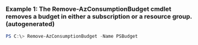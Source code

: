 ### Example 1: The Remove-AzConsumptionBudget cmdlet removes a budget in either a subscription or a resource group. (autogenerated)
```powershell
PS C:\> Remove-AzConsumptionBudget -Name PSBudget
```


